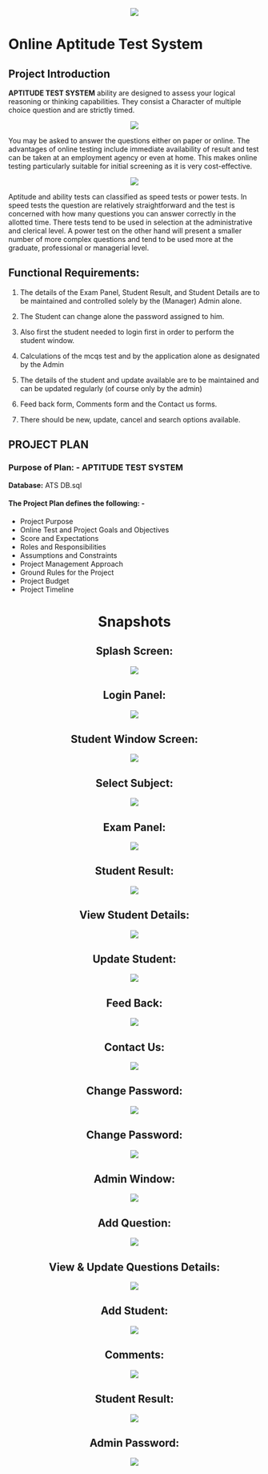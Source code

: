 <p align="center">
  <img src="https://user-images.githubusercontent.com/45601530/78447867-54036480-7693-11ea-81bd-c1d51fab19de.png">
</p>

# Online Aptitude Test System

## Project Introduction

**APTITUDE TEST SYSTEM** ability are designed to assess your logical reasoning or thinking capabilities. They consist a Character of multiple choice question and are strictly timed.

<p align="center">
  <img src="https://user-images.githubusercontent.com/45601530/78434706-8e6b0280-768f-11ea-89f5-76fc5c3073e4.png">
</p>

You may be asked to answer the questions either on paper or online. The advantages of online testing include immediate availability of result and test can be taken at an employment agency or even at home. This makes online testing particularly suitable for initial screening as it is very cost-effective.

<p align="center">
  <img src="https://user-images.githubusercontent.com/45601530/78435059-a8a4e080-768f-11ea-9a4c-d3770388a5fa.png">
</p>

Aptitude and ability tests can classified as speed tests or power tests. In speed tests the question are relatively straightforward and the test is concerned with how many questions you can answer correctly in the allotted time. There tests tend to be used in selection at the administrative and clerical level. A power test on the other hand will present a smaller number of more complex questions and tend to be used more at the graduate, professional or managerial level.

## Functional Requirements:

1. The details of the Exam Panel, Student Result, and Student Details are to be maintained and controlled solely by the (Manager) Admin alone.
2. The Student can change alone the password assigned to him.

3. Also first the student needed to login first in order to perform the student window.

4. Calculations of the mcqs test and by the application alone as designated by the Admin

5. The details of the student and update available are to be maintained and can be updated regularly (of course only by the admin)

6. Feed back form, Comments form and the Contact us forms.

7. There should be new, update, cancel and search options available.

## PROJECT PLAN

### Purpose of Plan: - **APTITUDE TEST SYSTEM**

**Database:** ATS DB.sql

#### The Project Plan defines the following: -
<ul>
<li>Project Purpose</li>
<li>Online Test and Project Goals and Objectives</li>
<li>Score and Expectations</li>
<li>Roles and Responsibilities</li>
<li>Assumptions and Constraints</li>
<li>Project Management Approach</li>
<li>Ground Rules for the Project</li>
<li>Project Budget</li>
<li>Project Timeline</li>
</ul>

<h1 align="center">Snapshots</h1>
<div align="center">
<h2>Splash Screen:</h2>
  <img src="https://user-images.githubusercontent.com/45601530/78431072-79da3a80-768e-11ea-9db1-f7e4d8b45d7a.PNG">
<h2>Login Panel:</h2>
  <img src="https://user-images.githubusercontent.com/45601530/78431175-81014880-768e-11ea-8e79-f984d0f0ba1a.PNG">
<h2>Student Window Screen:</h2>
  <img src="https://user-images.githubusercontent.com/45601530/78431288-88c0ed00-768e-11ea-926b-57edd917a5b6.PNG">
<h2>Select Subject:</h2>
  <img src="https://user-images.githubusercontent.com/45601530/78450062-549cfa80-7695-11ea-8ac7-fbdaf1ed7058.png">
<h2>Exam Panel:</h2>
  <img src="https://user-images.githubusercontent.com/45601530/78450072-65e60700-7695-11ea-8cae-65a52e33f40e.png">
<h2>Student Result:</h2>
  <img src="https://user-images.githubusercontent.com/45601530/78450090-7ac29a80-7695-11ea-89af-454220542ab8.png">
<h2>View Student Details:</h2>
  <img src="https://user-images.githubusercontent.com/45601530/78450100-95950f00-7695-11ea-8cc5-956e29a37c8c.png">
<h2>Update Student:</h2>
  <img src="https://user-images.githubusercontent.com/45601530/78450107-a80f4880-7695-11ea-857e-d8ef84fed539.png">
<h2>Feed Back:</h2>
  <img src="https://user-images.githubusercontent.com/45601530/78450126-c9703480-7695-11ea-853d-e089356ed27b.png">
<h2>Contact Us:</h2>
  <img src="https://user-images.githubusercontent.com/45601530/78450138-d55bf680-7695-11ea-95bc-aa0eb70732a2.png">
<h2>Change Password:</h2>
  <img src="https://user-images.githubusercontent.com/45601530/78450145-e147b880-7695-11ea-948f-ec2c22b82199.png">
<h2>Change Password:</h2>
  <img src="https://user-images.githubusercontent.com/45601530/78450145-e147b880-7695-11ea-948f-ec2c22b82199.png">
<h2>Admin Window:</h2>
  <img src="https://user-images.githubusercontent.com/45601530/78450148-eefd3e00-7695-11ea-9031-5adbe76380a5.png">  
<h2>Add Question:</h2>
  <img src="https://user-images.githubusercontent.com/45601530/78450248-c9bcff80-7696-11ea-91cb-51bbc85d5ab6.png">
<h2>View & Update  Questions Details:</h2>
  <img src="https://user-images.githubusercontent.com/45601530/78450260-da6d7580-7696-11ea-920d-9ec03ac093cd.png">
<h2>Add Student:</h2>
  <img src="https://user-images.githubusercontent.com/45601530/78450270-e48f7400-7696-11ea-8e07-cfed74802959.png">
<h2>Comments:</h2>
  <img src="https://user-images.githubusercontent.com/45601530/78450280-f96c0780-7696-11ea-8273-6aecefa0e704.png">  
<h2>Student Result:</h2>
  <img src="https://user-images.githubusercontent.com/45601530/78450288-0a1c7d80-7697-11ea-97fd-3f9980da542e.png">
<h2>Admin Password:</h2>
  <img src="https://user-images.githubusercontent.com/45601530/78450298-17396c80-7697-11ea-8e6e-d5febebc72f4.png">
</div>
